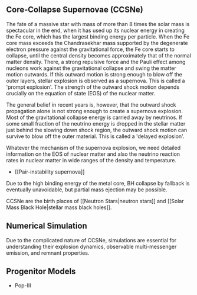 ## Core-Collapse Supernovae (CCSNe)

The fate of a massive star with mass of more than $8$ times the solar mass is spectacular in the end, when it has used up its nuclear energy in creating the Fe core, which has the largest binding energy per particle. When the Fe core mass exceeds the Chandrasekhar mass supported by the degenerate electron pressure against the gravitational force, the Fe core starts to collapse, until the central density becomes approximately that of the normal matter density. There, a strong repulsive force and the Pauli effect among nucleons work against the gravitational collapse and swing the matter motion outwards. If this outward motion is strong enough to blow off the outer layers, stellar explosion is observed as a supernova. This is called a 'prompt explosion'. The strength of the outward shock motion depends crucially on the equation of state (EOS) of the nuclear matter.

The general belief in recent years is, however, that the outward shock propagation alone is not strong enough to create a supernova explosion. Most of the gravitational collapse energy is carried away by neutrinos. If some small fraction of the neutrino energy is dropped in the stellar matter just behind the slowing down shock region, the outward shock motion can survive to blow off the outer material. This is called a 'delayed explosion'.

Whatever the mechanism of the supernova explosion, we need detailed information on the EOS of nuclear matter and also the neutrino reaction rates in nuclear matter in wide ranges of the density and temperature.

- [[Pair-instability supernova]]

Due to the high binding energy of the metal core, BH collapse by fallback is eventually unavoidable, but partial mass ejection may be possible.


CCSNe are the birth places of [[Neutron Stars|neutron stars]] and [[Solar Mass Black Hole|stellar mass black holes]].

## Numerical Simulation

Due to the complicated nature of CCSNe, simulations are essential for understanding their explosion dynamics, observable multi-messenger emission, and remnant properties.

## Progenitor Models

- Pop-III